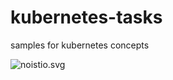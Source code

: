 # kubernetes-tasks
samples for kubernetes concepts

![noistio.svg](https://istio.io/docs/examples/bookinfo/noistio.svg)
